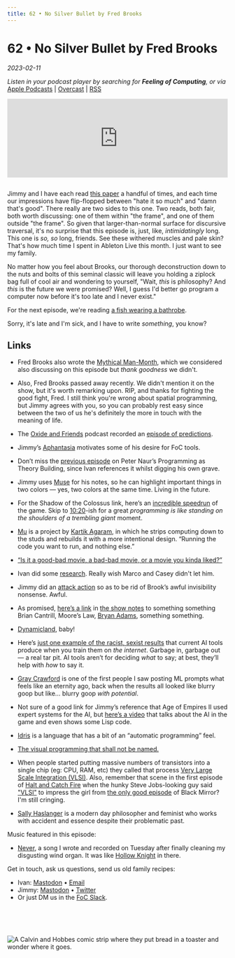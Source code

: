 ```yaml
---
title: 62 • No Silver Bullet by Fred Brooks
---
```


# 62 • No Silver Bullet by Fred Brooks

_2023-02-11_

_Listen in your podcast player by searching for **Feeling of Computing**, or via_ [Apple Podcasts](https://podcasts.apple.com/podcast/future-of-coding/id1265527976) \| [Overcast](https://overcast.fm/itunes1265527976) \| [RSS](https://omny.fm/shows/future-of-coding/playlists/podcast.rss)

<iframe src="https://omny.fm/shows/future-of-coding/no-silver-bullet-by-fred-brooks/embed" width="100%" height="180" frameborder="0" style="margin-bottom: 1em"></iframe>

Jimmy and I have each read [this paper](https://en.wikipedia.org/wiki/No_Silver_Bullet) a handful of times, and each time our impressions have flip-flopped between "hate it so much" and "damn that's good". There really are two sides to this one. Two reads, both fair, both worth discussing: one of them within "the frame", and one of them outside "the frame". So given that larger-than-normal surface for discursive traversal, it's no surprise that this episode is, just, like, _intimidatingly_ long. This one is _so, so_ long, friends. See these withered muscles and pale skin? That's how much time I spent in Ableton Live this month. I just want to see my family.

No matter how you feel about Brooks, our thorough deconstruction down to the nuts and bolts of this seminal classic will leave you holding a ziplock bag full of cool air and wondering to yourself, "Wait, *this* is philosophy? And *this* is the future we were promised? Well, I guess I'd better go program a computer now before it's too late and I never exist."

For the next episode, we're reading [a fish wearing a bathrobe](https://moss.cs.iit.edu/cs100/papers/out-of-the-tar-pit.pdf).

Sorry, it's late and I'm sick, and I have to write *something*, you know?

## Links
* Fred Brooks also wrote the [Mythical Man-Month](https://en.wikipedia.org/wiki/The_Mythical_Man-Month), which we considered also discussing on this episode but *thank goodness* we didn't.

* Also, Fred Brooks passed away recently. We didn't mention it on the show, but it's worth remarking upon. RIP, and thanks for fighting the good fight, Fred. I still think you're wrong about spatial programming, but Jimmy agrees with you, so you can probably rest easy since between the two of us he's definitely the more in touch with the meaning of life.

* The [Oxide and Friends](https://oxide.computer/podcasts/oxide-and-friends) podcast recorded an [episode of predictions](https://oxide.computer/podcasts/oxide-and-friends/1166714).

* Jimmy’s [Aphantasia](https://en.wikipedia.org/wiki/Aphantasia) motivates some of his desire for FoC tools.

* Don’t miss the [previous episode](/episodes/061) on Peter Naur’s Programming as Theory Building, since Ivan references it whilst digging his own grave.

* Jimmy uses [Muse](https://museapp.com) for his notes, so he can highlight important things in two colors — yes, two colors at the same time. Living in the future.

* For the Shadow of the Colossus link, here’s an [incredible speedrun](https://www.youtube.com/watch?app=desktop&v=2aLZH4ti-Hc) of the game. Skip to [10:20](https://www.youtube.com/watch?v=2aLZH4ti-Hc&t=620s)-ish for a great *programming is like standing on the shoulders of a trembling giant* moment.

* [Mu](https://github.com/akkartik/mu) is a project by [Kartik Agaram](http://akkartik.name), in which he strips computing down to the studs and rebuilds it with a more intentional design. “Running the code you want to run, and nothing else.”

* [“Is it a good-bad movie, a bad-bad movie, or a movie you kinda liked?”](https://en.wikipedia.org/wiki/The_Flop_House)

* Ivan did some [research](https://plato.stanford.edu/entries/essential-accidental/). Really wish Marco and Casey didn't let him.

* Jimmy did an [attack action](https://en.wikipedia.org/wiki/Pathfinder_Roleplaying_Game) so as to be rid of Brook’s awful invisibility nonsense. Awful.

* As promised, [here’s a link](https://www.youtube.com/watch?v=TM9h89Vo_Qo) in [the show notes](/episodes/062) to something something Brian Cantrill, Moore’s Law, [Bryan Adams](https://youtu.be/U8JUueSakiA?t=128), something something.

* [Dynamicland](https://dynamicland.org), baby!

* Here’s [just one example of the racist, sexist results](https://twitter.com/spiantado/status/1599462375887114240) that current AI tools produce when you train them on _the internet_. Garbage in, garbage out — a real tar pit. AI tools aren’t for deciding *what* to say; at best, they’ll help with *how* to say it.

* [Gray Crawford](https://www.graycrawford.com) is one of the first people I saw posting ML prompts what feels like an eternity ago, back when the results all looked like blurry goop but like… blurry goop *with potential*.

* Not sure of a good link for Jimmy’s reference that Age of Empires II used expert systems for the AI, but [here’s a video](https://www.youtube.com/watch?v=-S1CkfzEHSU) that talks about the AI in the game and even shows some Lisp code.

* [Idris](https://www.idris-lang.org) is a language that has a bit of an “automatic programming” feel.

* [The visual programming that shall not be named.](https://ivanish.ca/hest-podcast/)

* When people started putting massive numbers of transistors into a single chip (eg: CPU, RAM, etc) they called that process [Very Large Scale Integration (VLSI)](https://en.wikipedia.org/wiki/Very_Large_Scale_Integration). Also, remember that scene in the first episode of [Halt and Catch Fire](https://en.wikipedia.org/wiki/Halt_and_Catch_Fire_(TV_series)) when the hunky Steve Jobs-looking guy said ["VLSI"](https://youtu.be/A1390o5FgHU?t=21) to impress the girl from [the only good episode](https://www.polygon.com/2016/10/28/13452942/black-mirror-season-3-san-junipero-ending) of Black Mirror? I'm still cringing.

* [Sally Haslanger](https://en.wikipedia.org/wiki/Sally_Haslanger) is a modern day philosopher and feminist who works with accident and essence despite their problematic past.

Music featured in this episode:
* [Never](https://ivanish.ca/never), a song I wrote and recorded on Tuesday after finally cleaning my disgusting wind organ. It was like [Hollow Knight](https://i.ytimg.com/vi/ox6D7yUszcc/maxresdefault.jpg) in there.

Get in touch, ask us questions, send us old family recipes:
* Ivan: [Mastodon](https://mastodon.social/@spiralganglion) • [Email](mailto:hello@feelingof.com?subject=Question%20from%20an%20FoC%20Listener)
* Jimmy: [Mastodon](https://hachyderm.io/@jimmyhmiller) • [Twitter](https://twitter.com/jimmyhmiller)
* Or just DM us in the [FoC Slack](/community).

<br>
<br>
<br>

![A Calvin and Hobbes comic strip where they put bread in a toaster and wonder where it goes.](/episodes/062/calvin-and-hobbes-bread.jpg)
